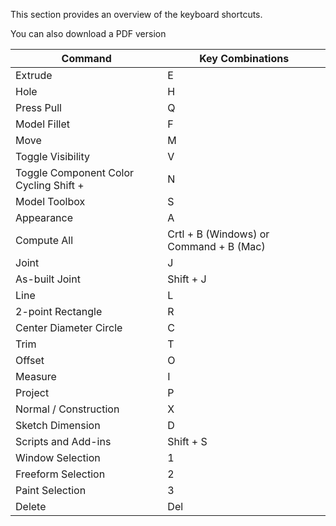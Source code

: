 



This section provides an overview of the keyboard shortcuts.

You can also download a PDF version  
  
  
Command | Key Combinations
--------|--------
Extrude	  |   E
Hole	|H
Press Pull	|Q
Model Fillet	|F
Move	|M
Toggle Visibility	|V
Toggle Component Color Cycling	Shift + |N
Model Toolbox	|S
Appearance	|A
Compute All	|Crtl + B (Windows) or Command + B (Mac)
Joint	|J
As-built Joint	|Shift + J
Line	|L
2-point Rectangle	|R
Center Diameter Circle	|C
Trim	|T
Offset	|O
Measure	|I
Project	|P
Normal / Construction	|X
Sketch Dimension	|D
Scripts and Add-ins|	Shift + S
Window Selection	|1
Freeform Selection	|2
Paint Selection	|3
Delete	|Del